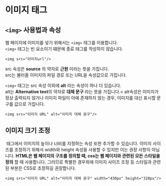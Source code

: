 # 이미지 태그

## `<img>` 사용법과 속성

웹 페이지에 이미지를 넣기 위해서는 `<img>` 태그를 이용합니다.<br>
`<img>` 태그는 빈 요소이기 떄문에 종료 태그를 작성하지 않습니다.

```
<img src="이미지url"/>
```

src 속성은 **source** 의 약자로 **근원** 이라는 뜻을 가집니다.<br>
src는 불러올 이미지의 파일 경로 또는 URL을 속성값으로 가집니다.

`<img>` 태그는 src 속성 이외에 **alt** 라는 속성이 하나 더 있습니다.<br>
alt는 **Alternative text**의 약자로 **대체 문구** 라는 뜻을 가집니다.<
alt속성은 이미지가 정상 출력되지 않거나 이미지 파일이 아예 존재하지 않는 경우, 이미지를 대신 표시할 문구를 값으로 가집니다.

```
<img src="이미지 URL" alt="이미지 대체 문구"/>
```

## 이미지 크기 조정
<img> 태그에서 이미지의 높이나 너비를 지정하는 속성 또한 추가할 수 있습니다.
이미지 사이즈를 조정하기 위해서 width와 height 속성을 사용할 수 있지만 이는 권장 사항이 아닙니다.
**HTML은 웹 페이지의 구조를 정의할 때, css는 웹 페이지와 관련된 모든 스타일을 정의** 할 때 사용합니다.
그러므로 특별한 경우외에 이미지 사이즈 조정 등 스타일과 관련된 부분은 CSS로 조정하길 권장합니다.

```
<img src="이미지 URL" alt="이미지 대체 문구" width="430px" height="320px"/>
```
